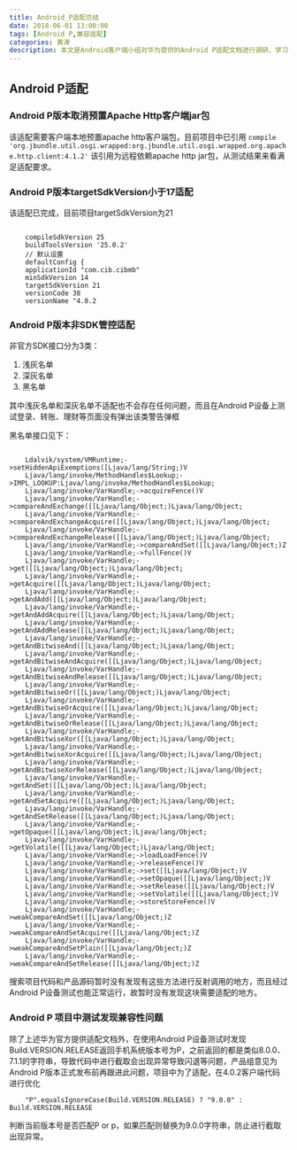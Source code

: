 ```yaml
---
title: Android_P适配总结
date: 2018-06-01 13:00:00
tags: [Android P,兼容适配]
categories: 黄涛
description: 本文是Android客户端小组对华为提供的Android P适配文档进行调研、学习及总结
---
```


## Android P适配

### Android P版本取消预置Apache Http客户端jar包

该适配需要客户端本地预置apache http客户端包，目前项目中已引用
    `compile 'org.jbundle.util.osgi.wrapped:org.jbundle.util.osgi.wrapped.org.apache.http.client:4.1.2'`
该引用为远程依赖apache http jar包，从测试结果来看满足适配要求。


### Android P版本targetSdkVersion小于17适配

该适配已完成，目前项目targetSdkVersion为21
```

    compileSdkVersion 25
    buildToolsVersion '25.0.2'
    // 默认设置
    defaultConfig {
    applicationId "com.cib.cibmb"
    minSdkVersion 14
    targetSdkVersion 21
    versionCode 38
    versionName "4.0.2
```

### Android P版本非SDK管控适配

非官方SDK接口分为3类：

1. 浅灰名单
2. 深灰名单
3. 黑名单

其中浅灰名单和深灰名单不适配也不会存在任何问题，而且在Android P设备上测试登录、转账、理财等页面没有弹出该类警告弹框

黑名单接口见下：
```

    Ldalvik/system/VMRuntime;->setHiddenApiExemptions([Ljava/lang/String;)V
    Ljava/lang/invoke/MethodHandles$Lookup;->IMPL_LOOKUP:Ljava/lang/invoke/MethodHandles$Lookup;
    Ljava/lang/invoke/VarHandle;->acquireFence()V
    Ljava/lang/invoke/VarHandle;->compareAndExchange([[Ljava/lang/Object;)Ljava/lang/Object;
    Ljava/lang/invoke/VarHandle;->compareAndExchangeAcquire([[Ljava/lang/Object;)Ljava/lang/Object;
    Ljava/lang/invoke/VarHandle;->compareAndExchangeRelease([[Ljava/lang/Object;)Ljava/lang/Object;
    Ljava/lang/invoke/VarHandle;->compareAndSet([[Ljava/lang/Object;)Z
    Ljava/lang/invoke/VarHandle;->fullFence()V
    Ljava/lang/invoke/VarHandle;->get([[Ljava/lang/Object;)Ljava/lang/Object;
    Ljava/lang/invoke/VarHandle;->getAcquire([[Ljava/lang/Object;)Ljava/lang/Object;
    Ljava/lang/invoke/VarHandle;->getAndAdd([[Ljava/lang/Object;)Ljava/lang/Object;
    Ljava/lang/invoke/VarHandle;->getAndAddAcquire([[Ljava/lang/Object;)Ljava/lang/Object;
    Ljava/lang/invoke/VarHandle;->getAndAddRelease([[Ljava/lang/Object;)Ljava/lang/Object;
    Ljava/lang/invoke/VarHandle;->getAndBitwiseAnd([[Ljava/lang/Object;)Ljava/lang/Object;
    Ljava/lang/invoke/VarHandle;->getAndBitwiseAndAcquire([[Ljava/lang/Object;)Ljava/lang/Object;
    Ljava/lang/invoke/VarHandle;->getAndBitwiseAndRelease([[Ljava/lang/Object;)Ljava/lang/Object;
    Ljava/lang/invoke/VarHandle;->getAndBitwiseOr([[Ljava/lang/Object;)Ljava/lang/Object;
    Ljava/lang/invoke/VarHandle;->getAndBitwiseOrAcquire([[Ljava/lang/Object;)Ljava/lang/Object;
    Ljava/lang/invoke/VarHandle;->getAndBitwiseOrRelease([[Ljava/lang/Object;)Ljava/lang/Object;
    Ljava/lang/invoke/VarHandle;->getAndBitwiseXor([[Ljava/lang/Object;)Ljava/lang/Object;
    Ljava/lang/invoke/VarHandle;->getAndBitwiseXorAcquire([[Ljava/lang/Object;)Ljava/lang/Object;
    Ljava/lang/invoke/VarHandle;->getAndBitwiseXorRelease([[Ljava/lang/Object;)Ljava/lang/Object;
    Ljava/lang/invoke/VarHandle;->getAndSet([[Ljava/lang/Object;)Ljava/lang/Object;
    Ljava/lang/invoke/VarHandle;->getAndSetAcquire([[Ljava/lang/Object;)Ljava/lang/Object;
    Ljava/lang/invoke/VarHandle;->getAndSetRelease([[Ljava/lang/Object;)Ljava/lang/Object;
    Ljava/lang/invoke/VarHandle;->getOpaque([[Ljava/lang/Object;)Ljava/lang/Object;
    Ljava/lang/invoke/VarHandle;->getVolatile([[Ljava/lang/Object;)Ljava/lang/Object;
    Ljava/lang/invoke/VarHandle;->loadLoadFence()V
    Ljava/lang/invoke/VarHandle;->releaseFence()V
    Ljava/lang/invoke/VarHandle;->set([[Ljava/lang/Object;)V
    Ljava/lang/invoke/VarHandle;->setOpaque([[Ljava/lang/Object;)V
    Ljava/lang/invoke/VarHandle;->setRelease([[Ljava/lang/Object;)V
    Ljava/lang/invoke/VarHandle;->setVolatile([[Ljava/lang/Object;)V
    Ljava/lang/invoke/VarHandle;->storeStoreFence()V
    Ljava/lang/invoke/VarHandle;->weakCompareAndSet([[Ljava/lang/Object;)Z
    Ljava/lang/invoke/VarHandle;->weakCompareAndSetAcquire([[Ljava/lang/Object;)Z
    Ljava/lang/invoke/VarHandle;->weakCompareAndSetPlain([[Ljava/lang/Object;)Z
    Ljava/lang/invoke/VarHandle;->weakCompareAndSetRelease([[Ljava/lang/Object;)Z
```

搜索项目代码和产品源码暂时没有发现有这些方法进行反射调用的地方，而且经过Android P设备测试也能正常运行，故暂时没有发现这块需要适配的地方。



### Android P 项目中测试发现兼容性问题

除了上述华为官方提供适配文档外，在使用Android P设备测试时发现Build.VERSION.RELEASE返回手机系统版本号为P，之前返回的都是类似8.0.0、7.1.1的字符串，导致代码中进行截取会出现异常导致闪退等问题，产品组意见为Android P版本正式发布前再跟进此问题，项目中为了适配，在4.0.2客户端代码进行优化

```
    "P".equalsIgnoreCase(Build.VERSION.RELEASE) ? "9.0.0" : Build.VERSION.RELEASE
```

判断当前版本号是否匹配P or p，如果匹配则替换为9.0.0字符串，防止进行截取出现异常。



